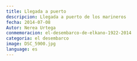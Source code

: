 ```yaml
---
title: Llegada a puerto
descripcion: Llegada a puerto de los marineros
fecha: 2014-07-08
Autor: Nerea Urtega
conmemoracion: el-desembarco-de-elkano-1922-2014
categoria: el desembarco
image: DSC_5900.jpg
language: es
---
```


